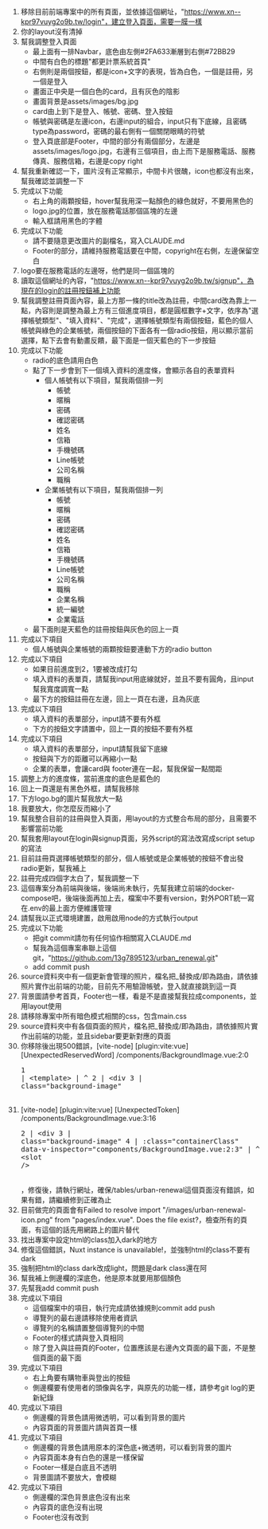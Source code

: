 1. 移除目前前端專案中的所有頁面，並依據這個網址，"https://www.xn--kpr97vuyg2o9b.tw/login"，建立登入頁面，需要一膜一樣
2. 你的layout沒有清掉
3. 幫我調整登入頁面
    - 最上面有一排Navbar，底色由左側#2FA633漸層到右側#72BB29
    - 中間有白色的標題"都更計票系統首頁"
    - 右側則是兩個按鈕，都是icon+文字的表現，皆為白色，一個是註冊，另一個是登入
    - 畫面正中央是一個白色的card，且有灰色的陰影
    - 畫面背景是assets/images/bg.jpg
    - card由上到下是登入、帳號、密碼、登入按鈕
    - 帳號與密碼是左邊icon，右邊input的組合，input只有下底線，且密碼type為password，密碼的最右側有一個關閉眼睛的符號
    - 登入頁底部是Footer，中間的部分有兩個部分，左邊是assets/images/logo.jpg，右邊有三個項目，由上而下是服務電話、服務傳真、服務信箱，右邊是copy right
4. 幫我重新確認一下，圖片沒有正常顯示，中間卡片很醜，icon也都沒有出來，幫我確認並調整一下
5. 完成以下功能
    - 右上角的兩顆按鈕，hover幫我用深一點顏色的綠色就好，不要用黑色的
    - logo.jpg的位置，放在服務電話那個區塊的左邊
    - 輸入框請用黑色的字體
6. 完成以下功能
    - 請不要隨意更改圖片的副檔名，寫入CLAUDE.md
    - Footer的部分，請維持服務電話要在中間，copyright在右側，左邊保留空白
7. logo要在服務電話的左邊呀，他們是同一個區塊的
8. 讀取這個網址的內容，"https://www.xn--kpr97vuyg2o9b.tw/signup"，為現在的login的註冊按鈕補上功能
9. 幫我調整註冊頁面內容，最上方那一條的title改為註冊，中間card改為靠上一點，內容則是調整為最上方有三個進度項目，都是圓框數字+文字，依序為"選擇帳號類型"、"填入資料"、"完成"，選擇帳號類型有兩個按鈕，藍色的個人帳號與綠色的企業帳號，兩個按鈕的下面各有一個radio按鈕，用以顯示當前選擇，點下去會有動畫反饋，最下面是一個天藍色的下一步按鈕
10. 完成以下功能
    - radio的底色請用白色
    - 點了下一步會到下一個填入資料的進度條，會顯示各自的表單資料
        * 個人帳號有以下項目，幫我兩個排一列
            + 帳號
            + 暱稱
            + 密碼
            + 確認密碼
            + 姓名
            + 信箱
            + 手機號碼
            + Line帳號
            + 公司名稱
            + 職稱
        * 企業帳號有以下項目，幫我兩個排一列
            + 帳號
            + 暱稱
            + 密碼
            + 確認密碼
            + 姓名
            + 信箱
            + 手機號碼
            + Line帳號
            + 公司名稱
            + 職稱
            + 企業名稱
            + 統一編號
            + 企業電話
    - 最下面則是天藍色的註冊按鈕與灰色的回上一頁
11. 完成以下項目
    - 個人帳號與企業帳號的兩顆按鈕要連動下方的radio button
12. 完成以下項目
    - 如果目前進度到2，1要被改成打勾
    - 填入資料的表單頁，請幫我input用底線就好，並且不要有圓角，且input幫我寬度調寬一點
    - 最下方的按鈕註冊在左邊，回上一頁在右邊，且為灰底
13. 完成以下項目
    - 填入資料的表單部分，input請不要有外框
    - 下方的按鈕文字請置中，回上一頁的按鈕不要有外框
14. 完成以下項目
    - 填入資料的表單部分，input請幫我留下底線
    - 按鈕與下方的距離可以再縮小一點
    - 企業的表單，會讓card與 footer連在一起，幫我保留一點間距
15. 調整上方的進度條，當前進度的底色是藍色的
16. 回上一頁還是有黑色外框，請幫我移除
17. 下方logo.bg的圖片幫我放大一點
18. 我要放大，你怎麼反而縮小了
19. 幫我整合目前的註冊與登入頁面，用layout的方式整合布局的部分，且需要不影響當前功能
20. 幫我套用layout在login與signup頁面，另外script的寫法改寫成script setup的寫法
21. 目前註冊頁選擇帳號類型的部分，個人帳號或是企業帳號的按鈕不會出發radio更新，幫我補上
22. 註冊完成四個字太白了，幫我調整一下
23. 這個專案分為前端與後端，後端尚未執行，先幫我建立前端的docker-compose吧，後端後面再加上去，檔案中不要有version，對外PORT統一寫在.env的最上面方便維護管理
24. 請幫我以正式環境建置，啟用啟用node的方式執行output
25. 完成以下功能
    - 把git commit請勿有任何協作相關寫入CLAUDE.md
    - 幫我為這個專案串聯上這個git，"https://github.com/13g7895123/urban_renewal.git"
    - add commit push
26. source資料夾中有一個更新會管理的照片，檔名把_替換成/即為路由，請依據照片實作出前端的功能，目前先不用驗證帳號，登入就直接跳到這一頁
27. 背景圖請參考首頁，Footer也一樣，看是不是直接幫我拉成components，並用layout使用
28. 請移除專案中所有暗色模式相關的css，包含main.css
29. source資料夾中有各個頁面的照片，檔名把_替換成/即為路由，請依據照片實作出前端的功能，並且sidebar要更新對應的頁面
30. 你移除後出現500錯誤，[vite-node] [plugin:vite:vue] [UnexpectedReservedWord] /components/BackgroundImage.vue:2:0 <br><pre>1 | &lt;template&gt; | ^ 2 | &lt;div 3 | class="background-image"</pre><br>
31. [vite-node] [plugin:vite:vue] [UnexpectedToken] /components/BackgroundImage.vue:3:16 <br><pre>2 | &lt;div 3 | class="background-image" 4 | :class="containerClass" data-v-inspector="components/BackgroundImage.vue:2:3" | ^ 5 | &gt; 6 | &lt;slot /&gt;</pre><br>，修復後，請執行網址，確保/tables/urban-renewal這個頁面沒有錯誤，如果有錯，請繼續修到正確為止
32. 目前做完的頁面會有Failed to resolve import "/images/urban-renewal-icon.png" from "pages/index.vue". Does the file exist?，檢查所有的頁面，有這個的話先用網路上的圖片替代
33. 找出專案中設定html的class加入dark的地方
34. 修復這個錯誤，Nuxt instance is unavailable!，並強制html的class不要有dark
35. 強制把html的class dark改成light，問題是dark class還在阿
36. 幫我補上側邊欄的深底色，他是原本就要用那個顏色
37. 先幫我add commit push
38. 完成以下項目
    - 這個檔案中的項目，執行完成請依據規則commit add push
    - 導覽列的最右邊請移除使用者資訊
    - 導覽列的名稱請置整個導覽列的中間
    - Footer的樣式請與登入頁相同
    - 除了登入與註冊頁的Footer，位置應該是右邊內文頁面的最下面，不是整個頁面的最下面
39. 完成以下項目
    - 右上角要有購物車與登出的按鈕
    - 側邊欄要有使用者的頭像與名字，與原先的功能一樣，請參考git log的更新紀錄
40. 完成以下項目
    - 側邊欄的背景色請用微透明，可以看到背景的圖片
    - 內容頁面的背景圖片請與首頁一樣
41. 完成以下項目
    - 側邊欄的背景色請用原本的深色底+微透明，可以看到背景的圖片
    - 內容頁面本身有白色的還是一樣保留
    - Footer一樣是白底且不透明
    - 背景圖請不要放大，會模糊
42. 完成以下項目
    - 側邊欄的深色背景底色沒有出來
    - 內容頁的底色沒有出現
    - Footer也沒有改到